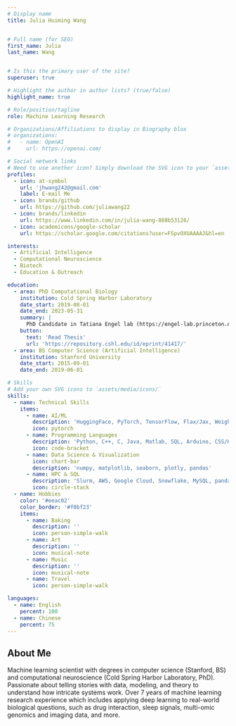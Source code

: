 ```yaml
---
# Display name
title: Julia Huiming Wang


# Full name (for SEO)
first_name: Julia
last_name: Wang


# Is this the primary user of the site?
superuser: true

# Highlight the author in author lists? (true/false)
highlight_name: true

# Role/position/tagline
role: Machine Learning Research

# Organizations/Affiliations to display in Biography blox
# organizations:
#   - name: OpenAI
#     url: https://openai.com/

# Social network links
# Need to use another icon? Simply download the SVG icon to your `assets/media/icons/` folder.
profiles:
  - icon: at-symbol
    url: 'jhwang242@gmail.com'
    label: E-mail Me
  - icon: brands/github
    url: https://github.com/juliawang22
  - icon: brands/linkedin
    url: https://www.linkedin.com/in/julia-wang-888b53126/
  - icon: academicons/google-scholar
    url: https://scholar.google.com/citations?user=FSpvOXUAAAAJ&hl=en

interests:
  - Artificial Intelligence
  - Computational Neuroscience
  - Biotech
  - Education & Outreach

education:
  - area: PhD Computational Biology
    institution: Cold Spring Harbor Laboratory
    date_start: 2019-08-01
    date_end: 2023-05-31
    summary: |
      PhD Candidate in Tatiana Engel lab (https://engel-lab.princeton.edu/). My thesis was on characterizing brain states with interpretable deep representation learning methods.
    button:
      text: 'Read Thesis'
      url: 'https://repository.cshl.edu/id/eprint/41417/'
  - area: BS Computer Science (Artificial Intelligence)
    institution: Stanford University
    date_start: 2015-09-01
    date_end: 2019-06-01

# Skills
# Add your own SVG icons to `assets/media/icons/`
skills:
  - name: Technical Skills
    items:
      - name: AI/ML
        description: 'HuggingFace, PyTorch, TensorFlow, Flax/Jax, Weights & Biases, Hyperopt'
        icon: pytorch
      - name: Programming Languages
        description: 'Python, C++, C, Java, Matlab, SQL, Arduino, CSS/HTML, git'
        icon: code-bracket
      - name: Data Science & Visualization
        icon: chart-bar
        description: 'numpy, matplotlib, seaborn, plotly, pandas'
      - name: HPC & SQL
        description: 'Slurm, AWS, Google Cloud, Snowflake, MySQL, pandas'
        icon: circle-stack
  - name: Hobbies
    color: '#eeac02'
    color_border: '#f0bf23'
    items:
      - name: Baking
        description: ''
        icon: person-simple-walk
      - name: Art
        description: ''
        icon: musical-note
      - name: Music
        description: ''
        icon: musical-note
      - name: Travel
        icon: person-simple-walk

languages:
  - name: English
    percent: 100
  - name: Chinese
    percent: 75
---
```


## About Me

Machine learning scientist with degrees in computer science (Stanford, BS) and computational neuroscience (Cold Spring Harbor Laboratory, PhD). Passionate about telling stories with data, modeling, and theory to understand how intricate systems work. Over 7 years of machine learning research experience which includes applying deep learning to real-world biological questions, such as drug interaction, sleep signals, multi-omic genomics and imaging data, and more.
